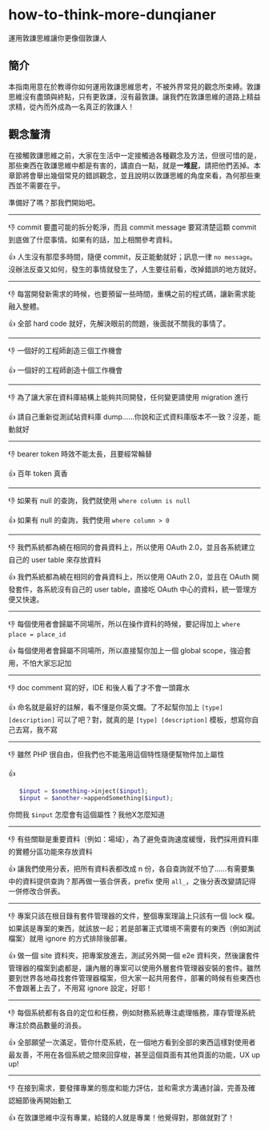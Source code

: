 # how-to-think-more-dunqianer
運用敦謙思維讓你更像個敦謙人

## 簡介

本指南用意在於教導你如何運用敦謙思維思考，不被外界常見的觀念所束縛。敦謙思維沒有盡頭與終點，只有更敦謙，沒有最敦謙。讓我們在敦謙思維的道路上精益求精，從內而外成為一名真正的敦謙人！

## 觀念釐清

在接觸敦謙思維之前，大家在生活中一定接觸過各種觀念及方法，但很可惜的是，那些東西在敦謙思維中都是有害的，講直白一點，就是**一堆屁**，請把他們丟掉。本章節將會舉出幾個常見的錯誤觀念，並且說明以敦謙思維的角度來看，為何那些東西並不需要在乎。

準備好了嗎？那我們開始吧。

----

:-1: commit 要盡可能的拆分乾淨，而且 commit message 要寫清楚這顆 commit 到底做了什麼事情。如果有的話，加上相關參考資料。

:+1: 人生沒有那麼多時間，隨便 commit，反正能動就好；訊息一律 `no message`。沒辦法反查又如何，發生的事情就發生了，人生要往前看，改掉錯誤的地方就好。

----

:-1: 每當開發新需求的時候，也要預留一些時間，重構之前的程式碼，讓新需求能融入整體。

:+1: 全部 hard code 就好，先解決眼前的問題，後面就不關我的事情了。

----

:-1: 一個好的工程師創造三個工作機會

:+1: 一個好的工程師創造十個工作機會

----

:-1: 為了讓大家在資料庫結構上能夠共同開發，任何變更請使用 migration 進行

:+1: 請自己重新從測試站資料庫 dump……你說和正式資料庫版本不一致？沒差，能動就好

----

:-1: bearer token 時效不能太長，且要經常輪替

:+1: 百年 token 真香

----

:-1: 如果有 null 的查詢，我們就使用 `where column is null`

:+1: 如果有 null 的查詢，我們使用 `where column > 0`

----

:-1: 我們系統都為繞在相同的會員資料上，所以使用 OAuth 2.0，並且各系統建立自己的 user table 來存放資料

:+1: 我們系統都為繞在相同的會員資料上，所以使用 OAuth 2.0，並且在 OAuth 開發套件，各系統沒有自己的 user table，直接吃 OAuth 中心的資料，統一管理方便又快速。

----

:-1: 每個使用者會歸屬不同場所，所以在操作資料的時候，要記得加上 `where place = place_id`

:+1: 每個使用者會歸屬不同場所，所以直接幫你加上一個 global scope，強迫套用，不怕大家忘記加

----

:-1: doc comment 寫的好，IDE 和後人看了才不會一頭霧水

:+1: 命名就是最好的註解，看不懂是你英文爛。了不起幫你加上 `[type] [description]` 可以了吧？對，就真的是 `[type] [description]` 模板，想寫你自己去寫，我不寫

----

:-1: 雖然 PHP 很自由，但我們也不能濫用這個特性隨便幫物件加上屬性

:+1: 
  ```php
     $input = $something->inject($input);
     $input = $another->appendSomething($input);
  ```
你問我 `$input` 怎麼會有這個屬性？我他X怎麼知道

----

:-1: 有些關聯是重要資料（例如：場域），為了避免查詢速度緩慢，我們採用資料庫的實體分區功能來存放資料

:+1: 讓我們使用分表，把所有資料表都改成 n 份，各自查詢就不怕了……有需要集中的資料提供查詢？那再做一張合併表，prefix 使用 `all_`，之後分表改變請記得一併修改合併表。

----

:-1: 專案只該在根目錄有套件管理器的文件，整個專案理論上只該有一個 lock 檔。如果該是專案的東西，就該放一起；若是部署正式環境不需要有的東西（例如測試檔案）就用 ignore 的方式排除後部署。

:+1: 做一個 site 資料夾，把專案放進去，測試另外開一個 e2e 資料夾，然後讓套件管理器的檔案到處都是，讓內層的專案可以使用外層套件管理器安裝的套件。雖然要到世界各地尋找套件管理器檔案，但大家一起共用套件，部署的時候有些東西也不會跟著上去了，不用寫 ignore 設定，好耶！

----

:-1: 每個系統都有各自的定位和任務，例如財務系統專注處理帳務，庫存管理系統專注於商品數量的消長。

:+1: 全部願望一次滿足，管你什麼系統，在一個地方看到全部的東西這樣對使用者最友善，不用在各個系統之間來回穿梭，甚至這個頁面有其他頁面的功能，UX up up!

----

:-1: 在接到需求，要發揮專業的態度和能力評估，並和需求方溝通討論，完善及確認細節後再開始動工

:+1: 在敦謙思維中沒有專業，給錢的人就是專業！他覺得對，那做就對了！
